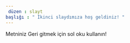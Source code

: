 ```yaml
---
 düzen : slayt 
başlığı : " İkinci slaydımıza hoş geldiniz! "
---
```

Metniniz 
Geri gitmek için sol oku kullanın!
